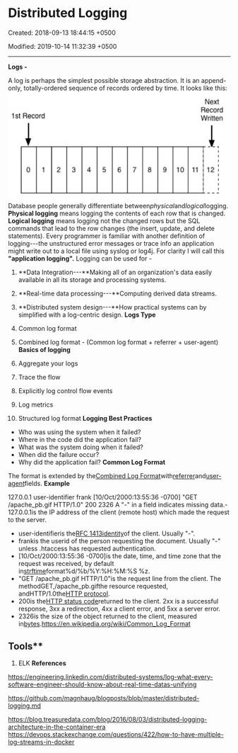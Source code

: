 # Distributed Logging

Created: 2018-09-13 18:44:15 +0500

Modified: 2019-10-14 11:32:39 +0500

---

**Logs -**

A log is perhaps the simplest possible storage abstraction. It is an append-only, totally-ordered sequence of records ordered by time. It looks like this:
![1st Record Next Record Written ](media/Distributed-Logging-image1.png)
Database people generally differentiate between*physical*and*logical*logging. **Physical logging** means logging the contents of each row that is changed. **Logical logging** means logging not the changed rows but the SQL commands that lead to the row changes (the insert, update, and delete statements).
Every programmer is familiar with another definition of logging---the unstructured error messages or trace info an application might write out to a local file using syslog or log4j. For clarity I will call this **"application logging".**
Logging can be used for -

1.  **Data Integration---**Making all of an organization's data easily available in all its storage and processing systems.

2.  **Real-time data processing---**Computing derived data streams.

3.  **Distributed system design---**How practical systems can by simplified with a log-centric design.
**Logs Type**

1.  Common log format

2.  Combined log format - (Common log format + referrer + user-agent)
**Basics of logging**

1.  Aggregate your logs

2.  Trace the flow

3.  Explicitly log control flow events

4.  Log metrics

5.  Structured log format
**Logging Best Practices**
-   Who was using the system when it failed?
-   Where in the code did the application fail?
-   What was the system doing when it failed?
-   When did the failure occur?
-   Why did the application fail?
**Common Log Format**

The format is extended by the[Combined Log Format](https://en.wikipedia.org/w/index.php?title=Combined_Log_Format&action=edit&redlink=1)with[referrer](https://en.wikipedia.org/wiki/Referrer)and[user-agent](https://en.wikipedia.org/wiki/User-agent)fields.
**Example**

127.0.0.1 user-identifier frank [10/Oct/2000:13:55:36 -0700] "GET /apache_pb.gif HTTP/1.0" 200 2326
A "-" in a field indicates missing data.-   127.0.0.1is the IP address of the client (remote host) which made the request to the server.
-   user-identifieris the[RFC 1413](https://tools.ietf.org/html/rfc1413)[identity](https://en.wikipedia.org/wiki/Ident_Protocol)of the client. Usually "-".
-   frankis the userid of the person requesting the document. Usually "-" unless .htaccess has requested authentication.
-   [10/Oct/2000:13:55:36 -0700]is the date, time, and time zone that the request was received, by default in[strftime](https://en.wikipedia.org/wiki/Strftime)format%d/%b/%Y:%H:%M:%S %z.
-   "GET /apache_pb.gif HTTP/1.0"is the request line from the client. The methodGET,/apache_pb.gifthe resource requested, andHTTP/1.0the[HTTP protocol](https://en.wikipedia.org/wiki/Hypertext_Transfer_Protocol).
-   200is the[HTTP status code](https://en.wikipedia.org/wiki/HTTP_status_code)returned to the client. 2xx is a successful response, 3xx a redirection, 4xx a client error, and 5xx a server error.
-   2326is the size of the object returned to the client, measured in[bytes](https://en.wikipedia.org/wiki/Byte).<https://en.wikipedia.org/wiki/Common_Log_Format>

## Tools**

1.  ELK
**References**

<https://engineering.linkedin.com/distributed-systems/log-what-every-software-engineer-should-know-about-real-time-datas-unifying>

<https://github.com/magnhaug/blogposts/blob/master/distributed-logging.md>

<https://blog.treasuredata.com/blog/2016/08/03/distributed-logging-architecture-in-the-container-era>
<https://devops.stackexchange.com/questions/422/how-to-have-multiple-log-streams-in-docker>

